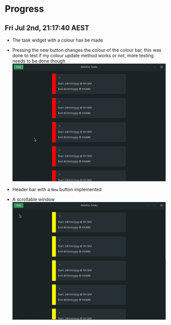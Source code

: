 # Progress

## Fri Jul 2nd, 21:17:40 AEST

- The task widget with a colour has be made

- Pressing the new button changes the colour of the colour bar, this was
done to test if my colour update method works or not, more testing needs to be done though
![](gifs/colourBarDemo.gif)

- Header bar with a `New` button implemented

- A scrollable window
![](gifs/scrollableWindowDemo.gif)
